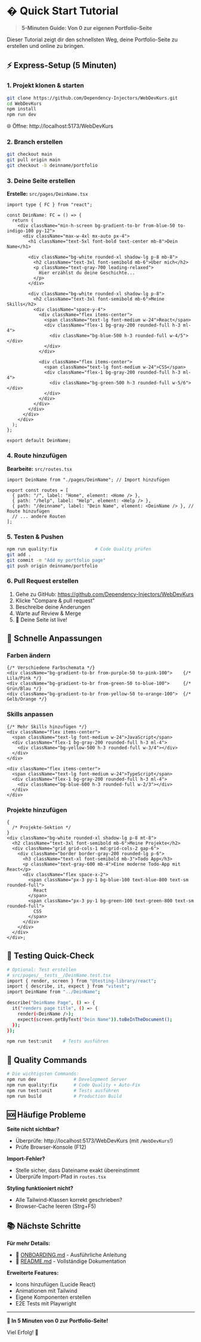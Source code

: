 # � Quick Start Tutorial

> **5-Minuten Guide: Von 0 zur eigenen Portfolio-Seite**

Dieser Tutorial zeigt dir den schnellsten Weg, deine Portfolio-Seite zu erstellen und online zu bringen.

## ⚡ Express-Setup (5 Minuten)

### 1. Projekt klonen & starten

```bash
git clone https://github.com/Dependency-Injectors/WebDevKurs.git
cd WebDevKurs
npm install
npm run dev
```

🌐 Öffne: http://localhost:5173/WebDevKurs

### 2. Branch erstellen

```bash
git checkout main
git pull origin main
git checkout -b deinname/portfolio
```

### 3. Deine Seite erstellen

**Erstelle:** `src/pages/DeinName.tsx`

```tsx
import type { FC } from "react";

const DeinName: FC = () => {
  return (
    <div className="min-h-screen bg-gradient-to-br from-blue-50 to-indigo-100 py-12">
      <div className="max-w-4xl mx-auto px-4">
        <h1 className="text-5xl font-bold text-center mb-8">Dein Name</h1>

        <div className="bg-white rounded-xl shadow-lg p-8 mb-8">
          <h2 className="text-3xl font-semibold mb-6">Über mich</h2>
          <p className="text-gray-700 leading-relaxed">
            Hier erzählst du deine Geschichte...
          </p>
        </div>

        <div className="bg-white rounded-xl shadow-lg p-8">
          <h2 className="text-3xl font-semibold mb-6">Meine Skills</h2>
          <div className="space-y-4">
            <div className="flex items-center">
              <span className="text-lg font-medium w-24">React</span>
              <div className="flex-1 bg-gray-200 rounded-full h-3 ml-4">
                <div className="bg-blue-500 h-3 rounded-full w-4/5"></div>
              </div>
            </div>

            <div className="flex items-center">
              <span className="text-lg font-medium w-24">CSS</span>
              <div className="flex-1 bg-gray-200 rounded-full h-3 ml-4">
                <div className="bg-green-500 h-3 rounded-full w-5/6"></div>
              </div>
            </div>
          </div>
        </div>
      </div>
    </div>
  );
};

export default DeinName;
```

### 4. Route hinzufügen

**Bearbeite:** `src/routes.tsx`

```tsx
import DeinName from "./pages/DeinName"; // Import hinzufügen

export const routes = [
  { path: "/", label: "Home", element: <Home /> },
  { path: "/help", label: "Help", element: <Help /> },
  { path: "/deinname", label: "Dein Name", element: <DeinName /> }, // Route hinzufügen
  // ... andere Routen
];
```

### 5. Testen & Pushen

```bash
npm run quality:fix              # Code Quality prüfen
git add .
git commit -m "Add my portfolio page"
git push origin deinname/portfolio
```

### 6. Pull Request erstellen

1. Gehe zu GitHub: https://github.com/Dependency-Injectors/WebDevKurs
2. Klicke "Compare & pull request"
3. Beschreibe deine Änderungen
4. Warte auf Review & Merge
5. 🎉 Deine Seite ist live!

## 🎨 Schnelle Anpassungen

### Farben ändern

```tsx
{/* Verschiedene Farbschemata */}
<div className="bg-gradient-to-br from-purple-50 to-pink-100">    {/* Lila/Pink */}
<div className="bg-gradient-to-br from-green-50 to-blue-100">     {/* Grün/Blau */}
<div className="bg-gradient-to-br from-yellow-50 to-orange-100">  {/* Gelb/Orange */}
```

### Skills anpassen

```tsx
{/* Mehr Skills hinzufügen */}
<div className="flex items-center">
  <span className="text-lg font-medium w-24">JavaScript</span>
  <div className="flex-1 bg-gray-200 rounded-full h-3 ml-4">
    <div className="bg-yellow-500 h-3 rounded-full w-3/4"></div>
  </div>
</div>

<div className="flex items-center">
  <span className="text-lg font-medium w-24">TypeScript</span>
  <div className="flex-1 bg-gray-200 rounded-full h-3 ml-4">
    <div className="bg-blue-600 h-3 rounded-full w-2/3"></div>
  </div>
</div>
```

### Projekte hinzufügen

```tsx
{
  /* Projekte-Sektion */
}
<div className="bg-white rounded-xl shadow-lg p-8 mt-8">
  <h2 className="text-3xl font-semibold mb-6">Meine Projekte</h2>
  <div className="grid grid-cols-1 md:grid-cols-2 gap-6">
    <div className="border border-gray-200 rounded-lg p-6">
      <h3 className="text-xl font-semibold mb-3">Todo App</h3>
      <p className="text-gray-600 mb-4">Eine moderne Todo-App mit React</p>
      <div className="flex space-x-2">
        <span className="px-3 py-1 bg-blue-100 text-blue-800 text-sm rounded-full">
          React
        </span>
        <span className="px-3 py-1 bg-green-100 text-green-800 text-sm rounded-full">
          CSS
        </span>
      </div>
    </div>
  </div>
</div>;
```

## 🧪 Testing Quick-Check

```bash
# Optional: Test erstellen
# src/pages/__tests__/DeinName.test.tsx
import { render, screen } from "@testing-library/react";
import { describe, it, expect } from "vitest";
import DeinName from "../DeinName";

describe("DeinName Page", () => {
  it("renders page title", () => {
    render(<DeinName />);
    expect(screen.getByText("Dein Name")).toBeInTheDocument();
  });
});
```

```bash
npm run test:unit    # Tests ausführen
```

## 🔧 Quality Commands

```bash
# Die wichtigsten Commands:
npm run dev              # Development Server
npm run quality:fix      # Code Quality + Auto-Fix
npm run test:unit        # Tests ausführen
npm run build            # Production Build
```

## 🆘 Häufige Probleme

**Seite nicht sichtbar?**

- Überprüfe: http://localhost:5173/WebDevKurs (mit `/WebDevKurs`!)
- Prüfe Browser-Konsole (F12)

**Import-Fehler?**

- Stelle sicher, dass Dateiname exakt übereinstimmt
- Überprüfe Import-Pfad in `routes.tsx`

**Styling funktioniert nicht?**

- Alle Tailwind-Klassen korrekt geschrieben?
- Browser-Cache leeren (Strg+F5)

## 📚 Nächste Schritte

**Für mehr Details:**

- 📖 [ONBOARDING.md](ONBOARDING.md) - Ausführliche Anleitung
- 📖 [README.md](README.md) - Vollständige Dokumentation

**Erweiterte Features:**

- Icons hinzufügen (Lucide React)
- Animationen mit Tailwind
- Eigene Komponenten erstellen
- E2E Tests mit Playwright

---

**🚀 In 5 Minuten von 0 zur Portfolio-Seite!**

Viel Erfolg! 🎉
